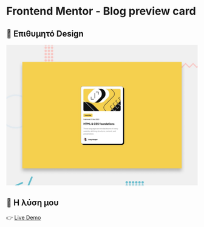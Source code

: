 # Frontend Mentor - Blog preview card

## 🎨 Επιθυμητό Design
![Design preview for the Blog preview card coding challenge](./design/desktop-preview.jpg)

## 📸 Η λύση μου
👉 [Live Demo]( https://gakrita.github.io/Frontend-Mentor--Blog-preview-card/)

